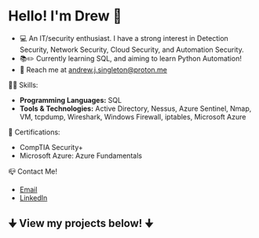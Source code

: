 # Hello! I'm Drew 👋 
- 💻 An IT/security enthusiast. I have a strong interest in Detection Security, Network Security, Cloud Security, and Automation Security.
- 📚✏️ Currently learning SQL, and aiming to learn Python Automation!
- 📩 Reach me at andrew.j.singleton@proton.me

🐱‍👤 Skills:
- **Programming Languages:** SQL
- **Tools & Technologies:** Active Directory, Nessus, Azure Sentinel, Nmap, VM, tcpdump, Wireshark, Windows Firewall, iptables, Microsoft Azure

📜 Certifications:
- CompTIA Security+
- Microsoft Azure: Azure Fundamentals

📪 Contact Me!
- [Email](mailto:andrew.j.singleton@proton.me)
- [LinkedIn](https://www.linkedin.com/in/andrewsingleton2/)

## 🠋 View my projects below! 🠋
